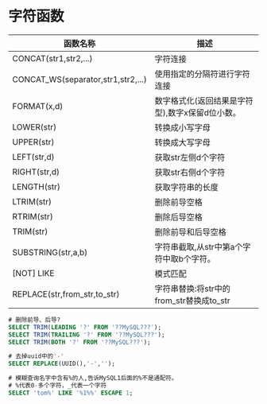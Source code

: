 # 字符函数

| 函数名称                           | 描述                                            |
| ---------------------------------- | ----------------------------------------------- |
| CONCAT(str1,str2,...)              | 字符连接                                        |
| CONCAT_WS(separator,str1,str2,...) | 使用指定的分隔符进行字符连接                    |
| FORMAT(x,d)                        | 数字格式化(返回结果是字符型),数字x保留d位小数。 |
| LOWER(str)                         | 转换成小写字母                                  |
| UPPER(str)                         | 转换成大写字母                                  |
| LEFT(str,d)                        | 获取str左侧d个字符                              |
| RIGHT(str,d)                       | 获取str右侧d个字符                              |
| LENGTH(str)                        | 获取字符串的长度                                |
| LTRIM(str)                         | 删除前导空格                                    |
| RTRIM(str)                         | 删除后导空格                                    |
| TRIM(str)                          | 删除前导和后导空格                              |
| SUBSTRING(str,a,b)                 | 字符串截取,从str中第a个字符中取b个字符。        |
| [NOT] LIKE                         | 模式匹配                                        |
| REPLACE(str,from_str,to_str)       | 字符串替换:将str中的from_str替换成to_str        |

```sql
# 删除前导、后导?
SELECT TRIM(LEADING '?' FROM '??MySQL???');
SELECT TRIM(TRAILING '?' FROM '??MySQL???');
SELECT TRIM(BOTH '?' FROM '??MySQL???');

# 去掉uuid中的'-'
SELECT REPLACE(UUID(),'-','');
```

```sql
# 模糊查询名字中含有%的人,告诉MySQL1后面的%不是通配符。
# %代表0-多个字符，_代表一个字符
SELECT 'tom%' LIKE '%1%%' ESCAPE 1;
```


